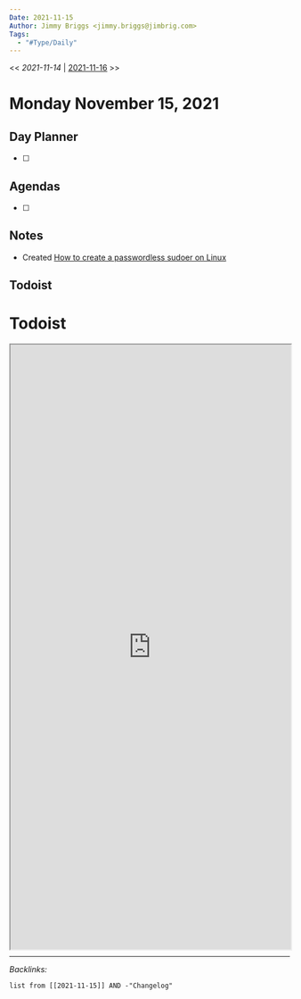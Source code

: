 ```yaml
---
Date: 2021-11-15
Author: Jimmy Briggs <jimmy.briggs@jimbrig.com>
Tags:
  - "#Type/Daily"
---
```


\<\< *2021-11-14* | [2021-11-16](2021-11-16.md) >>

# Monday November 15, 2021

## Day Planner

* [ ] 

## Agendas

* [ ] 

## Notes

* Created [How to create a passwordless sudoer on Linux](../Slipbox/How%20to%20create%20a%20passwordless%20sudoer%20on%20Linux.md)

## Todoist

# Todoist

<div style="display: block; position: relative; width: 100%; height: 800px; --aspect-ratio:9/16; padding-bottom: calc(var(--aspect-ratio) * 100%);"><iframe src="https://todoist.com/app/upcoming#" allow="fullscreen" style="position: absolute; top: 0px; left: 0px; height: 100%; width: 100%;"></iframe></div>

---

*Backlinks:*

````dataview
list from [[2021-11-15]] AND -"Changelog"
````
